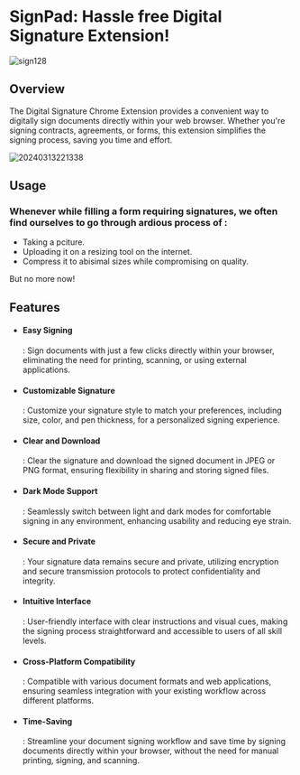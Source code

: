 <!-- Replace "Your Chrome Extension Name" and other placeholders with your actual content -->

# SignPad: Hassle free Digital Signature Extension!

![sign128](https://github.com/Eccentric19Shivam/SignPad_chrome_extension_/assets/143264952/dab664df-e96d-4b4e-9604-da20819f0dd3)

## Overview

The Digital Signature Chrome Extension provides a convenient way to digitally sign documents directly within your web browser. Whether you're signing contracts, agreements, or forms, this extension simplifies the signing process, saving you time and effort.

![20240313221338](https://github.com/Eccentric19Shivam/SignPad_chrome_extension_/assets/143264952/c3405bdd-4988-452a-8078-6eb194f8a420)

## Usage

<h3>Whenever while filling a form requiring signatures, we often find ourselves to go through ardious process of :</h3>
<ul>
  <li>Taking a pciture.</li>
  <li>Uploading it on a resizing tool on the internet.</li>
  <li>Compress it to abisimal sizes while compromising on quality.</li>
</ul>
<p>But no more now!</p>

## Features
<ul>
<li><h4>Easy Signing</h4>: Sign documents with just a few clicks directly within your browser, eliminating the need for printing, scanning, or using external applications.</li>
<li><h4>Customizable Signature</h4>: Customize your signature style to match your preferences, including size, color, and pen thickness, for a personalized signing experience.</li>
<li><h4>Clear and Download</h4>: Clear the signature and download the signed document in JPEG or PNG format, ensuring flexibility in sharing and storing signed files.</li>
<li><h4>Dark Mode Support</h4>: Seamlessly switch between light and dark modes for comfortable signing in any environment, enhancing usability and reducing eye strain.</li>
<li><h4>Secure and Private</h4>: Your signature data remains secure and private, utilizing encryption and secure transmission protocols to protect confidentiality and integrity.</li>
<li><h4>Intuitive Interface</h4>: User-friendly interface with clear instructions and visual cues, making the signing process straightforward and accessible to users of all skill levels.</li>
<li><h4>Cross-Platform Compatibility</h4>: Compatible with various document formats and web applications, ensuring seamless integration with your existing workflow across different platforms.</li>
<li><h4>Time-Saving</h4>: Streamline your document signing workflow and save time by signing documents directly within your browser, without the need for manual printing, signing, and scanning.</li>
</ul>
